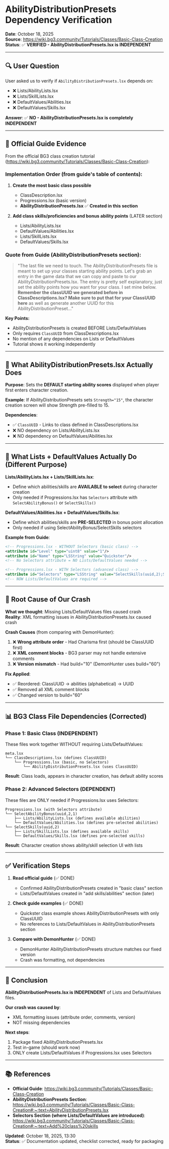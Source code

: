 # AbilityDistributionPresets Dependency Verification

**Date**: October 18, 2025  
**Source**: https://wiki.bg3.community/Tutorials/Classes/Basic-Class-Creation  
**Status**: ✅ **VERIFIED - AbilityDistributionPresets.lsx is INDEPENDENT**

---

## 🔍 **User Question**

User asked us to verify if `AbilityDistributionPresets.lsx` depends on:
- ❌ Lists/AbilityLists.lsx
- ❌ Lists/SkillLists.lsx
- ❌ DefaultValues/Abilities.lsx
- ❌ DefaultValues/Skills.lsx

**Answer**: ✅ **NO - AbilityDistributionPresets.lsx is completely INDEPENDENT**

---

## 📖 **Official Guide Evidence**

From the official BG3 class creation tutorial (https://wiki.bg3.community/Tutorials/Classes/Basic-Class-Creation):

### **Implementation Order (from guide's table of contents):**

1. **Create the most basic class possible**
   - ClassDescription.lsx
   - Progressions.lsx (basic version)
   - **AbilityDistributionPresets.lsx** ✅ **Created in this section**

2. **Add class skills/proficiencies and bonus ability points** (LATER section)
   - Lists/AbilityLists.lsx
   - DefaultValues/Abilities.lsx
   - Lists/SkillLists.lsx
   - DefaultValues/Skills.lsx

### **Quote from Guide (AbilityDistributionPresets section):**

> "The last file we need to touch. The AbilityDistributionPresets file is meant to set up your classes starting ability points. Let's grab an entry in the game data that we can copy and paste to our AbilityDistributionPresets.lsx. The entry is pretty self explanatory, just set the ability points how you want for your class. I set mine below. **Remember the classUUID we generated before in ClassDescriptions.lsx? Make sure to put that for your ClassUUID here** as well as generate another UUID for this AbilityDistributionPreset..."

**Key Points:**
- AbilityDistributionPresets is created BEFORE Lists/DefaultValues
- Only requires `ClassUUID` from ClassDescriptions.lsx
- No mention of any dependencies on Lists or DefaultValues
- Tutorial shows it working independently

---

## 🧩 **What AbilityDistributionPresets.lsx Actually Does**

**Purpose**: Sets the **DEFAULT starting ability scores** displayed when player first enters character creation.

**Example**: If AbilityDistributionPresets sets `Strength="15"`, the character creation screen will show Strength pre-filled to 15.

**Dependencies**:
- ✅ `ClassUUID` - Links to class defined in ClassDescriptions.lsx
- ❌ NO dependency on Lists/AbilityLists.lsx
- ❌ NO dependency on DefaultValues/Abilities.lsx

---

## 🔄 **What Lists + DefaultValues Actually Do (Different Purpose)**

**Lists/AbilityLists.lsx + Lists/SkillLists.lsx**:
- Define which abilities/skills are **AVAILABLE to select** during character creation
- Only needed if Progressions.lsx has `Selectors` attribute with `SelectAbilityBonus()` or `SelectSkills()`

**DefaultValues/Abilities.lsx + DefaultValues/Skills.lsx**:
- Define which abilities/skills are **PRE-SELECTED** in bonus point allocation
- Only needed if using SelectAbilityBonus/SelectSkills selectors

**Example from Guide**:
```xml
<!-- Progressions.lsx - WITHOUT Selectors (basic class) -->
<attribute id="Level" type="uint8" value="1"/>
<attribute id="Name" type="LSString" value="Quickster"/>
<!-- No Selectors attribute = NO Lists/DefaultValues needed -->

<!-- Progressions.lsx - WITH Selectors (advanced class) -->
<attribute id="Selectors" type="LSString" value="SelectSkills(uuid,2);SelectAbilityBonus(uuid,2,1)"/>
<!-- NOW Lists/DefaultValues are required -->
```

---

## 🐛 **Root Cause of Our Crash**

**What we thought**: Missing Lists/DefaultValues files caused crash  
**Reality**: XML formatting issues in AbilityDistributionPresets.lsx caused crash

**Crash Causes** (from comparing with DemonHunter):
1. ❌ **Wrong attribute order** - Had Charisma first (should be ClassUUID first)
2. ❌ **XML comment blocks** - BG3 parser may not handle extensive comments
3. ❌ **Version mismatch** - Had build="10" (DemonHunter uses build="60")

**Fix Applied**:
- ✅ Reordered: ClassUUID → abilities (alphabetical) → UUID
- ✅ Removed all XML comment blocks
- ✅ Changed version to build="60"

---

## 📊 **BG3 Class File Dependencies (Corrected)**

### **Phase 1: Basic Class (INDEPENDENT)**
These files work together WITHOUT requiring Lists/DefaultValues:

```
meta.lsx
└── ClassDescriptions.lsx (defines ClassUUID)
    └── Progressions.lsx (basic, no Selectors)
        └── AbilityDistributionPresets.lsx (uses ClassUUID)
```

**Result**: Class loads, appears in character creation, has default ability scores

### **Phase 2: Advanced Selectors (DEPENDENT)**
These files are ONLY needed if Progressions.lsx uses Selectors:

```
Progressions.lsx (with Selectors attribute)
└── SelectAbilityBonus(uuid,2,1)
    ├── Lists/AbilityLists.lsx (defines available abilities)
    └── DefaultValues/Abilities.lsx (defines pre-selected abilities)
└── SelectSkills(uuid,2)
    ├── Lists/SkillLists.lsx (defines available skills)
    └── DefaultValues/Skills.lsx (defines pre-selected skills)
```

**Result**: Character creation shows ability/skill selection UI with lists

---

## ✅ **Verification Steps**

1. **Read official guide** (✅ DONE)
   - Confirmed AbilityDistributionPresets created in "basic class" section
   - Lists/DefaultValues created in "add skills/abilities" section (later)

2. **Check guide examples** (✅ DONE)
   - Quickster class example shows AbilityDistributionPresets with only ClassUUID
   - No references to Lists/DefaultValues in AbilityDistributionPresets section

3. **Compare with DemonHunter** (✅ DONE)
   - DemonHunter AbilityDistributionPresets structure matches our fixed version
   - Crash was formatting, not dependencies

---

## 🎯 **Conclusion**

**AbilityDistributionPresets.lsx is INDEPENDENT** of Lists and DefaultValues files.

**Our crash was caused by**:
- XML formatting issues (attribute order, comments, version)
- NOT missing dependencies

**Next steps**:
1. Package fixed AbilityDistributionPresets.lsx
2. Test in-game (should work now)
3. ONLY create Lists/DefaultValues if Progressions.lsx uses Selectors

---

## 📚 **References**

- **Official Guide**: https://wiki.bg3.community/Tutorials/Classes/Basic-Class-Creation
- **AbilityDistributionPresets Section**: https://wiki.bg3.community/Tutorials/Classes/Basic-Class-Creation#:~:text=AbilityDistributionPresets.lsx
- **Selectors Section (where Lists/DefaultValues are introduced)**: https://wiki.bg3.community/Tutorials/Classes/Basic-Class-Creation#:~:text=Add%20class%20skills

**Updated**: October 18, 2025, 13:30  
**Status**: ✅ Documentation updated, checklist corrected, ready for packaging
